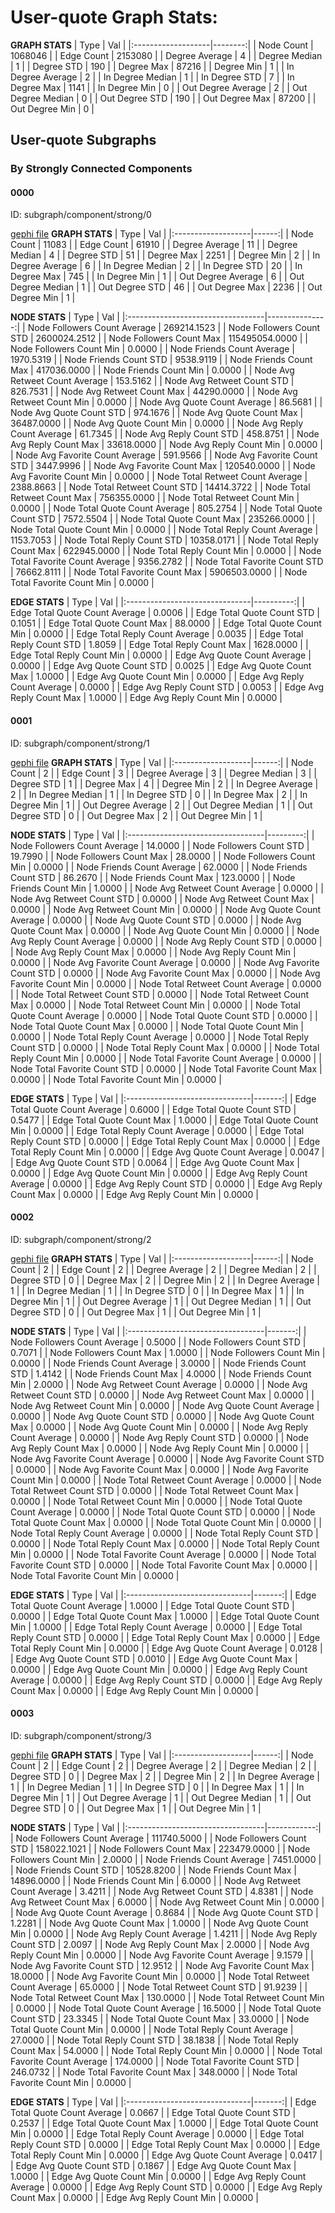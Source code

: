 # User-quote Graph Stats:

**GRAPH STATS**
| Type               |     Val |
|:-------------------|--------:|
| Node Count         | 1068046 |
| Edge Count         | 2153080 |
| Degree Average     |       4 |
| Degree Median      |       1 |
| Degree STD         |     190 |
| Degree Max         |   87216 |
| Degree Min         |       1 |
| In Degree Average  |       2 |
| In Degree Median   |       1 |
| In Degree STD      |       7 |
| In Degree Max      |    1141 |
| In Degree Min      |       0 |
| Out Degree Average |       2 |
| Out Degree Median  |       0 |
| Out Degree STD     |     190 |
| Out Degree Max     |   87200 |
| Out Degree Min     |       0 |

## User-quote Subgraphs
### By Strongly Connected Components
#### 0000

ID: subgraph/component/strong/0

[gephi file](/data/blockchain-social-media-data/twitter/blockchain-interoperability-attacks/graphs/user-quote/subgraph/component/strong/0/graph.gexf)
**GRAPH STATS**
| Type               |   Val |
|:-------------------|------:|
| Node Count         | 11083 |
| Edge Count         | 61910 |
| Degree Average     |    11 |
| Degree Median      |     4 |
| Degree STD         |    51 |
| Degree Max         |  2251 |
| Degree Min         |     2 |
| In Degree Average  |     6 |
| In Degree Median   |     2 |
| In Degree STD      |    20 |
| In Degree Max      |   745 |
| In Degree Min      |     1 |
| Out Degree Average |     6 |
| Out Degree Median  |     1 |
| Out Degree STD     |    46 |
| Out Degree Max     |  2236 |
| Out Degree Min     |     1 |

**NODE STATS**
| Type                              |            Val |
|:----------------------------------|---------------:|
| Node Followers Count Average      |    269214.1523 |
| Node Followers Count STD          |   2600024.2512 |
| Node Followers Count Max          | 115495054.0000 |
| Node Followers Count Min          |         0.0000 |
| Node Friends Count Average        |      1970.5319 |
| Node Friends Count STD            |      9538.9119 |
| Node Friends Count Max            |    417036.0000 |
| Node Friends Count Min            |         0.0000 |
| Node Avg Retweet Count Average    |       153.5162 |
| Node Avg Retweet Count STD        |       826.7531 |
| Node Avg Retweet Count Max        |     44290.0000 |
| Node Avg Retweet Count Min        |         0.0000 |
| Node Avg Quote Count Average      |        86.5681 |
| Node Avg Quote Count STD          |       974.1676 |
| Node Avg Quote Count Max          |     36487.0000 |
| Node Avg Quote Count Min          |         0.0000 |
| Node Avg Reply Count Average      |        61.7345 |
| Node Avg Reply Count STD          |       458.8751 |
| Node Avg Reply Count Max          |     33618.0000 |
| Node Avg Reply Count Min          |         0.0000 |
| Node Avg Favorite Count Average   |       591.9566 |
| Node Avg Favorite Count STD       |      3447.9996 |
| Node Avg Favorite Count Max       |    120540.0000 |
| Node Avg Favorite Count Min       |         0.0000 |
| Node Total Retweet Count Average  |      2388.8663 |
| Node Total Retweet Count STD      |     14414.3722 |
| Node Total Retweet Count Max      |    756355.0000 |
| Node Total Retweet Count Min      |         0.0000 |
| Node Total Quote Count Average    |       805.2754 |
| Node Total Quote Count STD        |      7572.5504 |
| Node Total Quote Count Max        |    235266.0000 |
| Node Total Quote Count Min        |         0.0000 |
| Node Total Reply Count Average    |      1153.7053 |
| Node Total Reply Count STD        |     10358.0171 |
| Node Total Reply Count Max        |    622945.0000 |
| Node Total Reply Count Min        |         0.0000 |
| Node Total Favorite Count Average |      9356.2782 |
| Node Total Favorite Count STD     |     76662.8111 |
| Node Total Favorite Count Max     |   5906503.0000 |
| Node Total Favorite Count Min     |         0.0000 |

**EDGE STATS**
| Type                           |       Val |
|:-------------------------------|----------:|
| Edge Total Quote Count Average |    0.0006 |
| Edge Total Quote Count STD     |    0.1051 |
| Edge Total Quote Count Max     |   88.0000 |
| Edge Total Quote Count Min     |    0.0000 |
| Edge Total Reply Count Average |    0.0035 |
| Edge Total Reply Count STD     |    1.8059 |
| Edge Total Reply Count Max     | 1628.0000 |
| Edge Total Reply Count Min     |    0.0000 |
| Edge Avg Quote Count Average   |    0.0000 |
| Edge Avg Quote Count STD       |    0.0025 |
| Edge Avg Quote Count Max       |    1.0000 |
| Edge Avg Quote Count Min       |    0.0000 |
| Edge Avg Reply Count Average   |    0.0000 |
| Edge Avg Reply Count STD       |    0.0053 |
| Edge Avg Reply Count Max       |    1.0000 |
| Edge Avg Reply Count Min       |    0.0000 |

#### 0001

ID: subgraph/component/strong/1

[gephi file](/data/blockchain-social-media-data/twitter/blockchain-interoperability-attacks/graphs/user-quote/subgraph/component/strong/1/graph.gexf)
**GRAPH STATS**
| Type               |   Val |
|:-------------------|------:|
| Node Count         |     2 |
| Edge Count         |     3 |
| Degree Average     |     3 |
| Degree Median      |     3 |
| Degree STD         |     1 |
| Degree Max         |     4 |
| Degree Min         |     2 |
| In Degree Average  |     2 |
| In Degree Median   |     1 |
| In Degree STD      |     0 |
| In Degree Max      |     2 |
| In Degree Min      |     1 |
| Out Degree Average |     2 |
| Out Degree Median  |     1 |
| Out Degree STD     |     0 |
| Out Degree Max     |     2 |
| Out Degree Min     |     1 |

**NODE STATS**
| Type                              |      Val |
|:----------------------------------|---------:|
| Node Followers Count Average      |  14.0000 |
| Node Followers Count STD          |  19.7990 |
| Node Followers Count Max          |  28.0000 |
| Node Followers Count Min          |   0.0000 |
| Node Friends Count Average        |  62.0000 |
| Node Friends Count STD            |  86.2670 |
| Node Friends Count Max            | 123.0000 |
| Node Friends Count Min            |   1.0000 |
| Node Avg Retweet Count Average    |   0.0000 |
| Node Avg Retweet Count STD        |   0.0000 |
| Node Avg Retweet Count Max        |   0.0000 |
| Node Avg Retweet Count Min        |   0.0000 |
| Node Avg Quote Count Average      |   0.0000 |
| Node Avg Quote Count STD          |   0.0000 |
| Node Avg Quote Count Max          |   0.0000 |
| Node Avg Quote Count Min          |   0.0000 |
| Node Avg Reply Count Average      |   0.0000 |
| Node Avg Reply Count STD          |   0.0000 |
| Node Avg Reply Count Max          |   0.0000 |
| Node Avg Reply Count Min          |   0.0000 |
| Node Avg Favorite Count Average   |   0.0000 |
| Node Avg Favorite Count STD       |   0.0000 |
| Node Avg Favorite Count Max       |   0.0000 |
| Node Avg Favorite Count Min       |   0.0000 |
| Node Total Retweet Count Average  |   0.0000 |
| Node Total Retweet Count STD      |   0.0000 |
| Node Total Retweet Count Max      |   0.0000 |
| Node Total Retweet Count Min      |   0.0000 |
| Node Total Quote Count Average    |   0.0000 |
| Node Total Quote Count STD        |   0.0000 |
| Node Total Quote Count Max        |   0.0000 |
| Node Total Quote Count Min        |   0.0000 |
| Node Total Reply Count Average    |   0.0000 |
| Node Total Reply Count STD        |   0.0000 |
| Node Total Reply Count Max        |   0.0000 |
| Node Total Reply Count Min        |   0.0000 |
| Node Total Favorite Count Average |   0.0000 |
| Node Total Favorite Count STD     |   0.0000 |
| Node Total Favorite Count Max     |   0.0000 |
| Node Total Favorite Count Min     |   0.0000 |

**EDGE STATS**
| Type                           |    Val |
|:-------------------------------|-------:|
| Edge Total Quote Count Average | 0.6000 |
| Edge Total Quote Count STD     | 0.5477 |
| Edge Total Quote Count Max     | 1.0000 |
| Edge Total Quote Count Min     | 0.0000 |
| Edge Total Reply Count Average | 0.0000 |
| Edge Total Reply Count STD     | 0.0000 |
| Edge Total Reply Count Max     | 0.0000 |
| Edge Total Reply Count Min     | 0.0000 |
| Edge Avg Quote Count Average   | 0.0047 |
| Edge Avg Quote Count STD       | 0.0064 |
| Edge Avg Quote Count Max       | 0.0000 |
| Edge Avg Quote Count Min       | 0.0000 |
| Edge Avg Reply Count Average   | 0.0000 |
| Edge Avg Reply Count STD       | 0.0000 |
| Edge Avg Reply Count Max       | 0.0000 |
| Edge Avg Reply Count Min       | 0.0000 |

#### 0002

ID: subgraph/component/strong/2

[gephi file](/data/blockchain-social-media-data/twitter/blockchain-interoperability-attacks/graphs/user-quote/subgraph/component/strong/2/graph.gexf)
**GRAPH STATS**
| Type               |   Val |
|:-------------------|------:|
| Node Count         |     2 |
| Edge Count         |     2 |
| Degree Average     |     2 |
| Degree Median      |     2 |
| Degree STD         |     0 |
| Degree Max         |     2 |
| Degree Min         |     2 |
| In Degree Average  |     1 |
| In Degree Median   |     1 |
| In Degree STD      |     0 |
| In Degree Max      |     1 |
| In Degree Min      |     1 |
| Out Degree Average |     1 |
| Out Degree Median  |     1 |
| Out Degree STD     |     0 |
| Out Degree Max     |     1 |
| Out Degree Min     |     1 |

**NODE STATS**
| Type                              |    Val |
|:----------------------------------|-------:|
| Node Followers Count Average      | 0.5000 |
| Node Followers Count STD          | 0.7071 |
| Node Followers Count Max          | 1.0000 |
| Node Followers Count Min          | 0.0000 |
| Node Friends Count Average        | 3.0000 |
| Node Friends Count STD            | 1.4142 |
| Node Friends Count Max            | 4.0000 |
| Node Friends Count Min            | 2.0000 |
| Node Avg Retweet Count Average    | 0.0000 |
| Node Avg Retweet Count STD        | 0.0000 |
| Node Avg Retweet Count Max        | 0.0000 |
| Node Avg Retweet Count Min        | 0.0000 |
| Node Avg Quote Count Average      | 0.0000 |
| Node Avg Quote Count STD          | 0.0000 |
| Node Avg Quote Count Max          | 0.0000 |
| Node Avg Quote Count Min          | 0.0000 |
| Node Avg Reply Count Average      | 0.0000 |
| Node Avg Reply Count STD          | 0.0000 |
| Node Avg Reply Count Max          | 0.0000 |
| Node Avg Reply Count Min          | 0.0000 |
| Node Avg Favorite Count Average   | 0.0000 |
| Node Avg Favorite Count STD       | 0.0000 |
| Node Avg Favorite Count Max       | 0.0000 |
| Node Avg Favorite Count Min       | 0.0000 |
| Node Total Retweet Count Average  | 0.0000 |
| Node Total Retweet Count STD      | 0.0000 |
| Node Total Retweet Count Max      | 0.0000 |
| Node Total Retweet Count Min      | 0.0000 |
| Node Total Quote Count Average    | 0.0000 |
| Node Total Quote Count STD        | 0.0000 |
| Node Total Quote Count Max        | 0.0000 |
| Node Total Quote Count Min        | 0.0000 |
| Node Total Reply Count Average    | 0.0000 |
| Node Total Reply Count STD        | 0.0000 |
| Node Total Reply Count Max        | 0.0000 |
| Node Total Reply Count Min        | 0.0000 |
| Node Total Favorite Count Average | 0.0000 |
| Node Total Favorite Count STD     | 0.0000 |
| Node Total Favorite Count Max     | 0.0000 |
| Node Total Favorite Count Min     | 0.0000 |

**EDGE STATS**
| Type                           |    Val |
|:-------------------------------|-------:|
| Edge Total Quote Count Average | 1.0000 |
| Edge Total Quote Count STD     | 0.0000 |
| Edge Total Quote Count Max     | 1.0000 |
| Edge Total Quote Count Min     | 1.0000 |
| Edge Total Reply Count Average | 0.0000 |
| Edge Total Reply Count STD     | 0.0000 |
| Edge Total Reply Count Max     | 0.0000 |
| Edge Total Reply Count Min     | 0.0000 |
| Edge Avg Quote Count Average   | 0.0128 |
| Edge Avg Quote Count STD       | 0.0010 |
| Edge Avg Quote Count Max       | 0.0000 |
| Edge Avg Quote Count Min       | 0.0000 |
| Edge Avg Reply Count Average   | 0.0000 |
| Edge Avg Reply Count STD       | 0.0000 |
| Edge Avg Reply Count Max       | 0.0000 |
| Edge Avg Reply Count Min       | 0.0000 |

#### 0003

ID: subgraph/component/strong/3

[gephi file](/data/blockchain-social-media-data/twitter/blockchain-interoperability-attacks/graphs/user-quote/subgraph/component/strong/3/graph.gexf)
**GRAPH STATS**
| Type               |   Val |
|:-------------------|------:|
| Node Count         |     2 |
| Edge Count         |     2 |
| Degree Average     |     2 |
| Degree Median      |     2 |
| Degree STD         |     0 |
| Degree Max         |     2 |
| Degree Min         |     2 |
| In Degree Average  |     1 |
| In Degree Median   |     1 |
| In Degree STD      |     0 |
| In Degree Max      |     1 |
| In Degree Min      |     1 |
| Out Degree Average |     1 |
| Out Degree Median  |     1 |
| Out Degree STD     |     0 |
| Out Degree Max     |     1 |
| Out Degree Min     |     1 |

**NODE STATS**
| Type                              |         Val |
|:----------------------------------|------------:|
| Node Followers Count Average      | 111740.5000 |
| Node Followers Count STD          | 158022.1021 |
| Node Followers Count Max          | 223479.0000 |
| Node Followers Count Min          |      2.0000 |
| Node Friends Count Average        |   7451.0000 |
| Node Friends Count STD            |  10528.8200 |
| Node Friends Count Max            |  14896.0000 |
| Node Friends Count Min            |      6.0000 |
| Node Avg Retweet Count Average    |      3.4211 |
| Node Avg Retweet Count STD        |      4.8381 |
| Node Avg Retweet Count Max        |      6.0000 |
| Node Avg Retweet Count Min        |      0.0000 |
| Node Avg Quote Count Average      |      0.8684 |
| Node Avg Quote Count STD          |      1.2281 |
| Node Avg Quote Count Max          |      1.0000 |
| Node Avg Quote Count Min          |      0.0000 |
| Node Avg Reply Count Average      |      1.4211 |
| Node Avg Reply Count STD          |      2.0097 |
| Node Avg Reply Count Max          |      2.0000 |
| Node Avg Reply Count Min          |      0.0000 |
| Node Avg Favorite Count Average   |      9.1579 |
| Node Avg Favorite Count STD       |     12.9512 |
| Node Avg Favorite Count Max       |     18.0000 |
| Node Avg Favorite Count Min       |      0.0000 |
| Node Total Retweet Count Average  |     65.0000 |
| Node Total Retweet Count STD      |     91.9239 |
| Node Total Retweet Count Max      |    130.0000 |
| Node Total Retweet Count Min      |      0.0000 |
| Node Total Quote Count Average    |     16.5000 |
| Node Total Quote Count STD        |     23.3345 |
| Node Total Quote Count Max        |     33.0000 |
| Node Total Quote Count Min        |      0.0000 |
| Node Total Reply Count Average    |     27.0000 |
| Node Total Reply Count STD        |     38.1838 |
| Node Total Reply Count Max        |     54.0000 |
| Node Total Reply Count Min        |      0.0000 |
| Node Total Favorite Count Average |    174.0000 |
| Node Total Favorite Count STD     |    246.0732 |
| Node Total Favorite Count Max     |    348.0000 |
| Node Total Favorite Count Min     |      0.0000 |

**EDGE STATS**
| Type                           |    Val |
|:-------------------------------|-------:|
| Edge Total Quote Count Average | 0.0667 |
| Edge Total Quote Count STD     | 0.2537 |
| Edge Total Quote Count Max     | 1.0000 |
| Edge Total Quote Count Min     | 0.0000 |
| Edge Total Reply Count Average | 0.0000 |
| Edge Total Reply Count STD     | 0.0000 |
| Edge Total Reply Count Max     | 0.0000 |
| Edge Total Reply Count Min     | 0.0000 |
| Edge Avg Quote Count Average   | 0.0417 |
| Edge Avg Quote Count STD       | 0.1867 |
| Edge Avg Quote Count Max       | 1.0000 |
| Edge Avg Quote Count Min       | 0.0000 |
| Edge Avg Reply Count Average   | 0.0000 |
| Edge Avg Reply Count STD       | 0.0000 |
| Edge Avg Reply Count Max       | 0.0000 |
| Edge Avg Reply Count Min       | 0.0000 |

